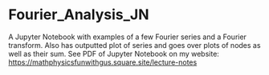 # Fourier_Analysis_JN
A Jupyter Notebook with examples of a few Fourier series and a Fourier transform. 
Also has outputted plot of series and goes over plots of nodes as well as their sum.
See PDF of Jupyter Notebook on my website: https://mathphysicsfunwithgus.square.site/lecture-notes
